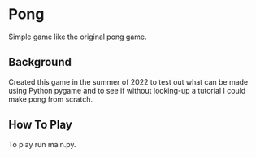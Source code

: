 # Pong
Simple game like the original pong game.

## Background 
Created this game in the summer of 2022 to test out what can be made using Python pygame and to see if without looking-up a tutorial I could make pong from scratch. 

## How To Play
To play run main.py. 
